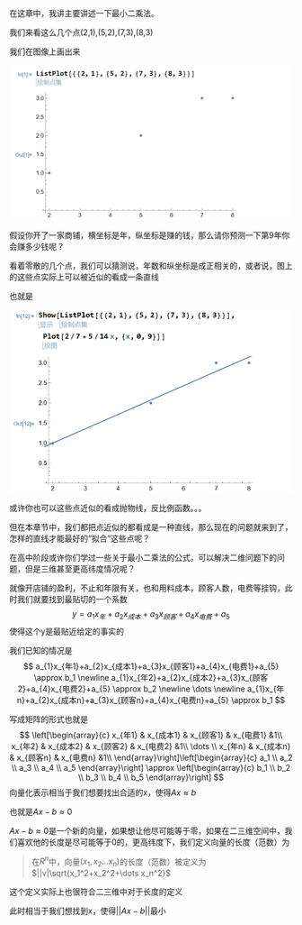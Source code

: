 在这章中，我讲主要讲述一下最小二乘法。

我们来看这么几个点(2,1),(5,2),(7,3),(8,3)

我们在图像上画出来

![image-20220905170650130](image-20220905170650130-16623688118281.png)

假设你开了一家商铺，横坐标是年，纵坐标是赚的钱，那么请你预测一下第9年你会赚多少钱呢？

看着零散的几个点，我们可以猜测说，年数和纵坐标是成正相关的，或者说，图上的这些点实际上可以被近似的看成一条直线

也就是

![image-20220905172951307](image-20220905172951307-16623701924843.png)

或许你也可以这些点近似的看成抛物线，反比例函数。。。

但在本章节中，我们都把点近似的都看成是一种直线，那么现在的问题就来到了，怎样的直线才能最好的“拟合”这些点呢？

在高中阶段或许你们学过一些关于最小二乘法的公式，可以解决二维问题下的问题，但是三维甚至更高纬度情况呢？

就像开店铺的盈利，不止和年限有关，也和用料成本，顾客人数，电费等挂钩，此时我们就要找到最贴切的一个系数
$$
y=a_1x_{年}+a_2x_{成本}+a_3x_{顾客}+a_4x_{电费}+a_5
$$
使得这个y是最贴近给定的事实的

我们已知的情况是
$$
a_{1}x_{年1}+a_{2}x_{成本1}+a_{3}x_{顾客1}+a_{4}x_{电费1}+a_{5} \approx b_1  
\newline
a_{1}x_{年2}+a_{2}x_{成本2}+a_{3}x_{顾客2}+a_{4}x_{电费2}+a_{5} \approx b_2  
\newline
\dots \newline
a_{1}x_{年n}+a_{2}x_{成本n}+a_{3}x_{顾客n}+a_{4}x_{电费n}+a_{5} \approx b_1
$$

写成矩阵的形式也就是
$$
\left[\begin{array}{c}
x_{年1} & x_{成本1} & x_{顾客1} & x_{电费1} &1\\
x_{年2} & x_{成本2} & x_{顾客2} & x_{电费2} &1\\
\dots \\
x_{年n} & x_{成本n} & x_{顾客n} & x_{电费n} &1\\
\end{array}\right]\left[\begin{array}{c}
a_1 \\
a_2 \\
a_3 \\
a_4 \\
a_5
\end{array}\right] \approx
\left[\begin{array}{c}
b_1 \\
b_2 \\
b_3 \\
b_4 \\
b_5
\end{array}\right]
$$
向量化表示相当于我们想要找出合适的x，使得$Ax \approx b$

也就是$Ax -b \approx 0$

$Ax -b \approx 0$是一个新的向量，如果想让他尽可能等于零，如果在二三维空间中，我们喜欢他的长度是尽可能等于0的，更高纬度下，我们定义向量的长度（范数）为

> 在$R^n$中，向量$(x_1,x_2\dots x_n)$的长度（范数）被定义为$||v|\sqrt{x_1^2+x_2^2+\dots x_n^2}$

这个定义实际上也很符合二三维中对于长度的定义

此时相当于我们想找到x，使得$||Ax-b||$最小
